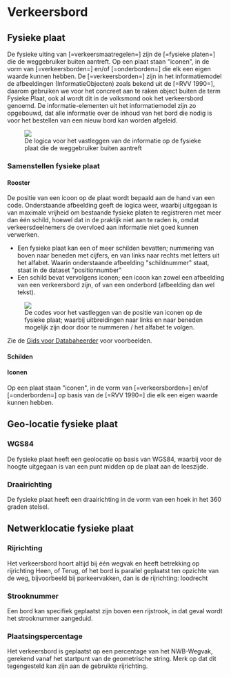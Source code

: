 # Verkeersbord


## Fysieke plaat
De fysieke uiting van [=verkeersmaatregelen=] zijn de [=fysieke platen=] die de weggebruiker buiten aantreft. Op een plaat staan "iconen", in de vorm van [=verkeersborden=] en/of [=onderborden=] die elk een eigen waarde kunnen hebben. De [=verkeersborden=] zijn in het informatiemodel de afbeeldingen (InformatieObjecten) zoals bekend uit de [=RVV 1990=], daarom gebruiken we voor het concreet aan te raken object buiten de term Fysieke Plaat, ook al wordt dit in de volksmond ook het verkeersbord genoemd.
De informatie-elementen uit het informatiemodel zijn zo opgebouwd, dat alle informatie over de inhoud van het bord die nodig is voor het bestellen van een nieuw bord kan worden afgeleid. 

<figure>
<img src="./hoofdstukken/media/fysiekeplaat.PNG">
<figcaption>De logica voor het vastleggen van de informatie op de fysieke plaat die de weggebruiker buiten aantreft</caption>
</figure>



### Samenstellen fysieke plaat


#### Rooster
De positie van een icoon op de plaat wordt bepaald aan de hand van een code. Onderstaande afbeelding geeft de logica weer, waarbij uitgegaan is van maximale vrijheid om bestaande fysieke platen te registreren met meer dan één schild, hoewel dat in de praktijk niet aan te raden is, omdat verkeersdeelnemers de overvloed aan informatie niet goed kunnen verwerken.  
* Een fysieke plaat kan een of meer schilden bevatten; nummering van boven naar beneden met cijfers, en van links naar rechts met letters uit het alfabet. Waarin onderstaande afbeelding "schildnummer" staat, staat in de dataset "positionnumber"
* Een schild bevat vervolgens iconen; een icoon kan zowel een afbeelding van een verkeersbord zijn, of van een onderbord (afbeelding dan wel tekst). 

<figure>
<img src="./hoofdstukken/media/fysiekeplaatsamenstellen.png">
<figcaption>De codes voor het vastleggen van de positie van iconen op de fysieke plaat; waarbij uitbreidingen naar links en naar beneden mogelijk zijn door door te nummeren / het alfabet te volgen.</caption>
</figure>

Zie de [Gids voor Databaheerder](https://docs.crow.nl/verkeersborden/howtodatamanagement/#fysieke-platen-samenstellen) voor voorbeelden. 


#### Schilden


#### Iconen
Op een plaat staan "iconen", in de vorm van [=verkeersborden=] en/of [=onderborden=] op basis van de [=RVV 1990=] die elk een eigen waarde kunnen hebben.

<div class="issue" data-number="331"></div>




## Geo-locatie fysieke plaat

### WGS84
De fysieke plaat heeft een geolocatie op basis van WGS84, waarbij voor de hoogte uitgegaan is van een punt midden op de plaat aan de leeszijde.


### Draairichting
De fysieke plaat heeft een draairichting in de vorm van een hoek in het 360 graden stelsel.

## Netwerklocatie fysieke plaat

### Rijrichting
Het verkeersbord hoort altijd bij één wegvak en heeft betrekking op rijrichting Heen, of Terug, of het bord is parallel geplaatst ten opzichte van de weg, bijvoorbeeld bij parkeervakken, dan is de rijrichting: loodrecht

### Strooknummer
Een bord kan specifiek geplaatst zijn boven een rijstrook, in dat geval wordt het strooknummer aangeduid. 

### Plaatsingspercentage

Het verkeersbord is geplaatst op een percentage van het NWB-Wegvak, gerekend vanaf het startpunt van de geometrische string. Merk op dat dit tegengesteld kan zijn aan de gebruikte rijrichting. 



